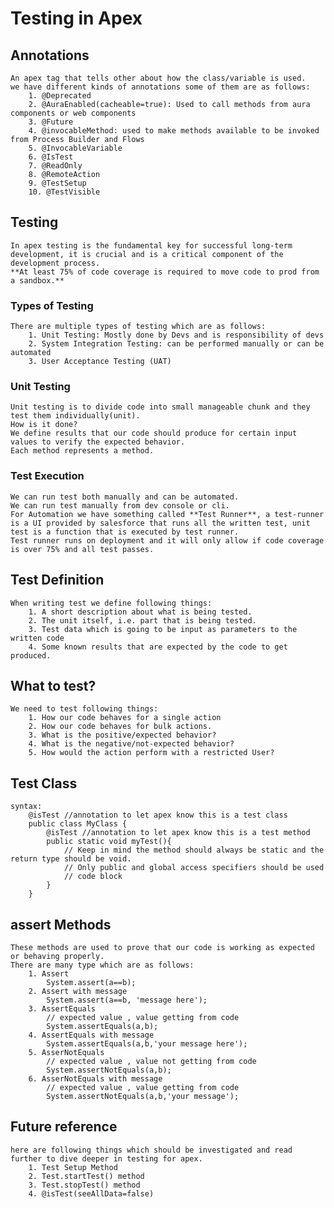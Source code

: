 # Testing in Apex

## Annotations

    An apex tag that tells other about how the class/variable is used.
    we have different kinds of annotations some of them are as follows:
        1. @Deprecated
        2. @AuraEnabled(cacheable=true): Used to call methods from aura components or web components
        3. @Future
        4. @invocableMethod: used to make methods available to be invoked from Process Builder and Flows
        5. @InvocableVariable
        6. @IsTest
        7. @ReadOnly
        8. @RemoteAction
        9. @TestSetup
        10. @TestVisible

## Testing

    In apex testing is the fundamental key for successful long-term development, it is crucial and is a critical component of the development process.
    **At least 75% of code coverage is required to move code to prod from a sandbox.**

### Types of Testing

    There are multiple types of testing which are as follows:
        1. Unit Testing: Mostly done by Devs and is responsibility of devs
        2. System Integration Testing: can be performed manually or can be automated
        3. User Acceptance Testing (UAT)

### Unit Testing

    Unit testing is to divide code into small manageable chunk and they test them individually(unit).
    How is it done?
    We define results that our code should produce for certain input values to verify the expected behavior.
    Each method represents a method.

### Test Execution

    We can run test both manually and can be automated.
    We can run test manually from dev console or cli.
    For Automation we have something called **Test Runner**, a test-runner is a UI provided by salesforce that runs all the written test, unit test is a function that is executed by test runner.
    Test runner runs on deployment and it will only allow if code coverage is over 75% and all test passes.

## Test Definition

    When writing test we define following things:
        1. A short description about what is being tested.
        2. The unit itself, i.e. part that is being tested.
        3. Test data which is going to be input as parameters to the written code
        4. Some known results that are expected by the code to get produced.

## What to test?

    We need to test following things:
        1. How our code behaves for a single action
        2. How our code behaves for bulk actions.
        3. What is the positive/expected behavior?
        4. What is the negative/not-expected behavior?
        5. How would the action perform with a restricted User?

## Test Class

    syntax:
        @isTest //annotation to let apex know this is a test class
        public class MyClass {
            @isTest //annotation to let apex know this is a test method
            public static void myTest(){
                // Keep in mind the method should always be static and the return type should be void.
                // Only public and global access specifiers should be used 
                // code block
            }
        }

## assert Methods

    These methods are used to prove that our code is working as expected or behaving properly.
    There are many type which are as follows:
        1. Assert
            System.assert(a==b); 
        2. Assert with message
            System.assert(a==b, 'message here');
        3. AssertEquals
            // expected value , value getting from code
            System.assertEquals(a,b);
        4. AssertEquals with message
            System.assertEquals(a,b,'your message here');
        5. AsserNotEquals
            // expected value , value not getting from code
            System.assertNotEquals(a,b);
        6. AsserNotEquals with message
            // expected value , value getting from code
            System.assertNotEquals(a,b,'your message');

## Future reference

    here are following things which should be investigated and read further to dive deeper in testing for apex.
        1. Test Setup Method
        2. Test.startTest() method
        3. Test.stopTest() method
        4. @isTest(seeAllData=false)